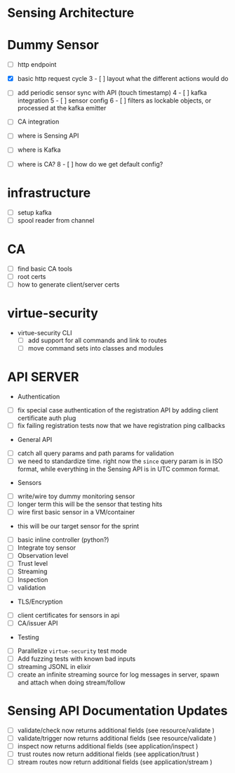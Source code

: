 
# Sensing Architecture


# Dummy Sensor

 - [ ] http endpoint
  - [x] basic http request cycle
3  - [ ] layout what the different actions would do

  - [ ] add periodic sensor sync with API (touch timestamp)
4 - [ ] kafka integration
5 - [ ] sensor config
6  - [ ] filters as lockable objects, or processed at the kafka emitter
 - [ ] CA integration
 - [ ] where is Sensing API
 - [ ] where is Kafka
 - [ ] where is CA?
8 - [ ] how do we get default config?
 
# infrastructure

 - [ ] setup kafka
 - [ ] spool reader from channel

# CA
 
 - [ ] find basic CA tools
 - [ ] root certs
 - [ ] how to generate client/server certs
  
# virtue-security


- virtue-security CLI
  - [ ] add support for all commands and link to routes
  - [ ] move command sets into classes and modules
  
# API SERVER

 - Authentication
  - [ ] fix special case authentication of the registration API by adding client certificate auth plug
  - [ ] fix failing registration tests now that we have registration ping callbacks
 - General API
  - [ ] catch all query params and path params for validation
   - [ ] we need to standardize time. right now the `since` query param is in ISO format, while everything in the Sensing
         API is in UTC common format.
 - Sensors
  - [ ] write/wire toy dummy monitoring sensor
   - [ ] longer term this will be the sensor that testing hits
  - [ ] wire first basic sensor in a VM/container
   - this will be our target sensor for the sprint
   - [ ] basic inline controller (python?)
  - [ ] Integrate toy sensor
   - [ ] Observation level
   - [ ] Trust level
   - [ ] Streaming
   - [ ] Inspection
   - [ ] validation
 - TLS/Encryption
  - [ ] client certificates for sensors in api
  - [ ] CA/issuer API
 - Testing
  - [ ] Parallelize `virtue-security` test mode
  - [ ] Add fuzzing tests with known bad inputs
  - [ ] streaming JSONL in elixir
   - [ ] create an infinite streaming source for log messages in server, spawn and attach when doing stream/follow
 
# Sensing API Documentation Updates

 - [ ] validate/check now returns additional fields (see resource/validate )
 - [ ] validate/trigger now returns additional fields (see resource/validate )
 - [ ] inspect now returns additional fields (see application/inspect )
 - [ ] trust routes now return additional fields (see application/trust )
 - [ ] stream routes now return additional fields (see application/stream )